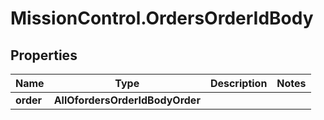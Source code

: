 # MissionControl.OrdersOrderIdBody

## Properties
Name | Type | Description | Notes
------------ | ------------- | ------------- | -------------
**order** | **AllOfordersOrderIdBodyOrder** |  | 
